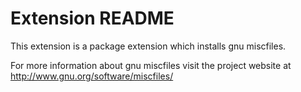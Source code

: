 # Extension README

This extension is a package extension which installs gnu miscfiles.

For more information about gnu miscfiles visit the project website at
http://www.gnu.org/software/miscfiles/

